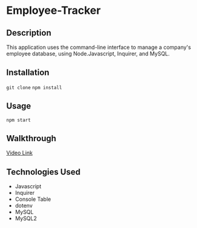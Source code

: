 # Employee-Tracker

## Description
This application uses the command-line interface to manage a company's employee database, using Node.Javascript, Inquirer, and MySQL.

## Installation
`git clone`
`npm install`

## Usage
`npm start`<br>

## Walkthrough
[Video Link](https://drive.google.com/file/d/187cNJCgwN5BggQNuHlxhS_WKZJrlceVK/view) <br>

## Technologies Used
* Javascript
* Inquirer
* Console Table
* dotenv
* MySQL
* MySQL2